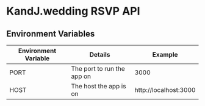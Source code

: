 # KandJ.wedding RSVP API

## Environment Variables

| Environment Variable |                   Details                   |                      Example                      |
| -------------------- | ------------------------------------------- | ------------------------------------------------- |
| PORT                 | The port to run the app on                  | 3000                                              |
| HOST                 | The host the app is on                      | http://localhost:3000                             |
